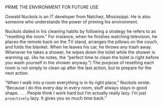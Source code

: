 PRIME THE ENVIRONMENT FOR FUTURE USE

Oswald Nuckols is an IT developer from Natchez, Mississippi. He is
also someone who understands the power of priming his environment.

Nuckols dialed in his cleaning habits by following a strategy he
refers to as “resetting the room.” For instance, when he finishes
watching television, he places the remote back on the TV stand,
arranges the pillows on the couch, and folds the blanket. When he
leaves his car, he throws any trash away. Whenever he takes a shower,
he wipes down the toilet while the shower is warming up. (As he notes,
the “perfect time to clean the toilet is right before you wash yourself in
the shower anyway.”) The purpose of resetting each room is not simply
to clean up after the last action, but to prepare for the next action.

“When I walk into a room everything is in its right place,” Nuckols
wrote. “Because I do this every day in every room, stuff always stays in
good shape. . . . People think I work hard but I’m actually really lazy.
I’m just `proactively` lazy. It gives you so much time back.”